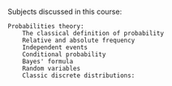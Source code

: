 Subjects discussed in this course:
	
	Probabilities theory:
		The classical definition of probability
		Relative and absolute frequency
		Independent events
		Conditional probability
		Bayes' formula
		Random variables
		Classic discrete distributions:
			